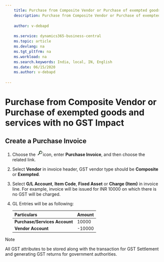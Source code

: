 ```yaml
---
    title: Purchase from Composite Vendor or Purchase of exempted goods and services with no GST Impact
    description: Purchase from Composite Vendor or Purchase of exempted goods and services with no GST Impact

    author: v-debapd

    ms.service: dynamics365-business-central
    ms.topic: article
    ms.devlang: na
    ms.tgt_pltfrm: na
    ms.workload: na
    ms.search.keywords: India, local, IN, English
    ms.date: 06/15/2020
    ms.author: v-debapd

---
```

# Purchase from Composite Vendor or Purchase of exempted goods and services with no GST Impact

## Create a Purchase Invoice

1. Choose the ![img](image/search.jpg)icon, enter **Purchase Invoice**, and then choose the related link. 
2. Select **Vendor** in invoice header, GST vendor type should be **Composite** or **Exempted**.
3. Select **G/L Account**, **Item Code**, **Fixed Asset** or **Charge (Item)** in invoice line. 
For example, invoice will be issued for INR 10000 on which there is no GST will be charged.

6. GL Entries will be as following:
    
    |Particulars|Amount|
    |----------------------------------|---------------------------------------|  
    |**Purchase/Services Account**|10000|  
    |**Vendor Account**|-10000|

> [!NOTE]
>
> All GST attributes to be stored along with the transaction for GST Settlement and generating GST returns for government authorities.






































